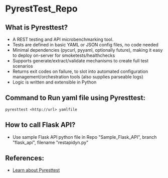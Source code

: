 # PyrestTest_Repo

## What is Pyresttest?

* A REST testing and API microbenchmarking tool.
* Tests are defined in basic YAML or JSON config files, no code needed
* Minimal dependencies (pycurl, pyyaml, optionally future), making it easy to deploy on-server for smoketests/healthchecks
* Supports generate/extract/validate mechanisms to create full test scenarios
* Returns exit codes on failure, to slot into automated configuration management/orchestration tools (also supplies parseable logs)
* Logic is written and extensible in Python

## Command to Run yaml file using Pyresttest:
```
pyresttest <http://url> yamlfile
```

## How to call Flask API?

* Use sample Flask API python file in Repo "Sample_Flask_API", branch "flask_api", filename "restapidyn.py"

## References:

* [Learn about Pyresttest](https://github.com/svanoort/pyresttest)
